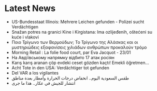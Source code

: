 # Latest News
-  US-Bundesstaat Illinois: Mehrere Leichen gefunden - Polizei sucht Verdächtigen
-  Snažan potres na granici Kine i Kirgistana: Ima ozlijeđenih, oštećeni su kuće i vlakovi
-  Ποιο Τρίγωνο των Βερμούδων; Το Τρίγωνο της Αλάσκας και οι μυστηριώδεις εξαφανίσεις χιλιάδων ανθρώπων προκαλούν τρόμο
-  Morning Retail : La folie food court, par Eva Jacquot - 23/01
-  На Авдіївському напрямку відбито 17 атак росіян
-  Karış karış aranan çöp evdeki ceset gözden kaçtı! Emekli öğretmen...
-  Acht Tote in den USA: Verdächtiger tot gefunden
-  Del VAR a los vigilantes
-  طقس السعودية اليوم.. انخفاض درجات الحرارة وأمطار بعدة مناطق
-  انتشار للجيش في عكار.. هذا ما جرى

